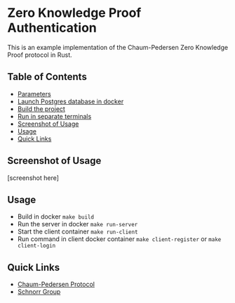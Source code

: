 # Zero Knowledge Proof Authentication
This is an example implementation of the Chaum-Pedersen Zero Knowledge Proof protocol in Rust.

## Table of Contents
- [Parameters](#parameters)
- [Launch Postgres database in docker](#launch-postgres-database-in-docker)
- [Build the project](#build-the-project)
- [Run in separate terminals](#run-in-separate-terminals)
- [Screenshot of Usage](#screenshot-of-usage)
- [Usage](#usage)
- [Quick Links](#quick-links)

## Screenshot of Usage
[screenshot here]

## Usage
- Build in docker `make build`
- Run the server in docker `make run-server`
- Start the client container `make run-client`
- Run command in client docker container `make client-register` or `make client-login`

## Quick Links
- [Chaum-Pedersen Protocol](https://en.wikipedia.org/wiki/Chaum%E2%80%93Pedersen_protocol)
- [Schnorr Group](https://en.wikipedia.org/wiki/Schnorr_group)